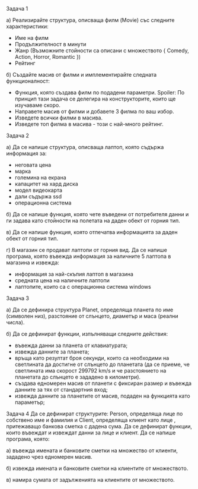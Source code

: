 Задача 1

а) Реализирайте структура, описваща филм (Movie) със следните характеристики:
- Име на филм
- Продължителност в минути
- Жанр (Възможните стойности са описани с множеството { Comedy, Action, Horror, Romantic })
- Рейтинг
 
б) Създайте масив от филми и имплементирайте следната функционалност:

- Функция, която създава филм по подадени параметри.
Spoiler: По принцип тази задача се делегира на конструкторите, които ще изучаваме скоро.
- Направете масив от филми и добавете 3 филма по ваш избор.
- Изведете всички филми в масива.
- Изведете топ филма в масива - този с най-много рейтинг.

Задача 2

а) Да се напише структура, описваща лаптоп, която съдържа информация за:
- неговата цена
- марка
- големина на екрана
- капацитет на хард диска
- модел видеокарта
- дали съдържа ssd
- операционна система

б) Да се напише функция, която чете въведени от потребителя данни и ги задава като стойности на полетата на даден обект от горния тип.

в) Да се напише функция, която отпечатва информацията за даден обект от горния тип.

г) В магазин се продават лаптопи от горния вид. Да се напише програма, която въвежда информация за наличните 5 лаптопа в магазина и извежда:
- информация за най-скъпия лаптоп в магазина
- средната цена на наличните лаптопи
- лаптопите, които са с операционна система windows

Задача 3

а) Да се дефинира структура Planet, определяща планета по име (символен низ), разстояние от слънцето, диаметър и маса (реални числа). 

б) Да се дефинират функции, изпълняващи следните действия:

- въвежда данни за планета от клавиатурата;
- извежда данните за планета;
- връща като резултат броя секунди, които са необходими на светлината да достигне от слънцето до планетата (да се приеме, 
че светлината има скорост 299792 km/s и че разстоянието на планетата до слънцето е зададено в километри).
- създава едномерен масив от планети с фиксиран размер и въвежда данните за тях от стандартния вход;
- извежда данните за планетите от масив, подаден на функцията като параметър;

Задача 4
Да се дефинират структурите: Person, определяща лице по собствено име и фамилия и Client, определяща клиент като лице , 
притежаващо банкова сметка с дадена сума. 
Да се дефинират функции, които въвеждат и извеждат данни за лице и клиент. 
Да се напише програма, която:

а) въвежда имената и банковите сметки на множество от клиенти, зададено чрез едномерен масив.

б) извежда имената и банковите сметки на клиентите от множеството.

в) намира сумата от задълженията на клиентите от множеството.


